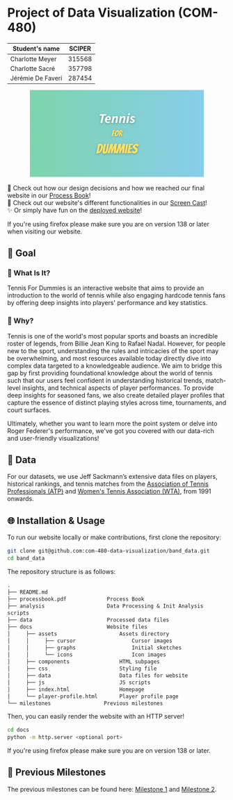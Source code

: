 # Project of Data Visualization (COM-480)

| Student's name    | SCIPER |
|-------------------|--------|
| Charlotte Meyer   | 315568 |
| Charlotte Sacré   | 357798 |
| Jérémie De Faveri | 287454 |


<p align="center">
<img src="data/Tennis.png" width="400"/>
<p>
<!--
<div style="background: linear-gradient(to right, #7ED4AD, #87CEEB); padding: 20px; border-radius: 10px; text-align: center;">
  <span style="font-family: 'Source Sans Pro', italic; color: white; font-size: 2em;">Tennis</span><br>
  <span style="font-family: 'Bangers', cursive; color: #FFE066; font-size: 2em;"> for</span><br>
  <span style="font-family: 'Bangers', cursive; color: #FFE066; font-size: 2em;"> Dummies</span>
</div>
<link href="https://fonts.googleapis.com/css2?family=Bangers&family=Source+Sans+Pro:ital,wght@1,700&display=swap" rel="stylesheet">
-->

:green_book: Check out how our design decisions and how we reached our final website in our [Process Book](./processbook.pdf)! \
:movie_camera: Check out our website's different functionalities in our [Screen Cast](./ScreenCast.MOV)! \
:sparkles: Or simply have fun on the [deployed website](https://com-480-data-visualization.github.io/band_data/)!

If you're using firefox please make sure you are on version 138 or later when visiting our website.

## :dart: Goal
### :tennis: What Is It?
Tennis For Dummies is an interactive website that aims to provide an introduction to the world of tennis while also engaging hardcode tennis fans by offering deep insights into players' performance and key statistics. 

### :tennis: Why?
Tennis is one of the world's most popular sports and boasts an incredible roster of legends, from Billie Jean King to Rafael Nadal. However, for people new to the sport, understanding the rules and intricacies of the sport may be overwhelming,
and most resources available today directly dive into complex data targeted to a knowledgeable audience. We aim to bridge this gap by first providing foundational knowledge about the world of tennis such that our users feel confident in understanding 
historical trends, match-level insights, and technical aspects of player performances. To provide deep insights for seasoned fans, we also create detailed player profiles that capture the essence of distinct playing styles across time, tournaments, and court surfaces. 

Ultimately, whether you want to learn more the point system or delve into Roger Federer's performance, we've got you covered with our data-rich and user-friendly visualizations!


## :floppy_disk: Data

For our datasets, we use Jeff Sackmann’s extensive data files on players, historical rankings, and tennis matches from the [Association of Tennis Professionals (ATP)](https://github.com/JeffSackmann/tennis_atp) and [Women's Tennis Association (WTA)](https://github.com/JeffSackmann/tennis_wta), from 1991 onwards.

## :globe_with_meridians: Installation & Usage


To run our website locally or make contributions, first clone the repository: 
```bash
git clone git@github.com:com-480-data-visualization/band_data.git
cd band_data
```

The repository structure is as follows: 
```
.
├── README.md
├── processbook.pdf             Process Book
├── analysis                    Data Processing & Init Analysis scripts
├── data                        Processed data files
├── docs                        Website files
│     ├── assets                    Assets directory 
│     │     ├── cursor                  Cursor images
│     │     ├── graphs                  Initial sketches 
│     │     └── icons                   Icon images
│     ├── components                HTML subpages
│     ├── css                       Styling file
│     ├── data                      Data files for website
│     ├── js                        JS scripts 
│     ├── index.html                Homepage
│     └── player-profile.html       Player profile page
└── milestones                 Previous milestones
```

Then, you can easily render the website with an HTTP server!
```bash 
cd docs
python -m http.server <optional port>
```

If you're using firefox please make sure you are on version 138 or later.

## :checkered_flag: Previous Milestones

The previous milestones can be found here: [Milestone 1](./milestones/milestone1.md) and [Milestone 2](./milestones/milestone2.pdf). 



